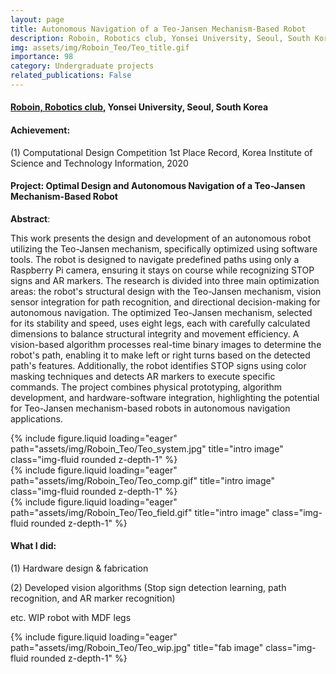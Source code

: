 ```yaml
---
layout: page
title: Autonomous Navigation of a Teo-Jansen Mechanism-Based Robot
description: Roboin, Robotics club, Yonsei University, Seoul, South Korea
img: assets/img/Roboin_Teo/Teo_title.gif
importance: 98
category: Undergraduate projects
related_publications: False
---
```


#### **<a href='https://www.youtube.com/@RoboinYonseiUniversity'>Roboin, Robotics club</a>**, Yonsei University, Seoul, South Korea

#### **Achievement**:

(1) Computational Design Competition 1st Place Record, Korea Institute of Science and Technology Information, 2020

#### **Project**: **Optimal Design and Autonomous Navigation of a Teo-Jansen Mechanism-Based Robot**


**Abstract**:

This work presents the design and development of an autonomous robot utilizing the Teo-Jansen mechanism, specifically optimized using software tools. The robot is designed to navigate predefined paths using only a Raspberry Pi camera, ensuring it stays on course while recognizing STOP signs and AR markers. The research is divided into three main optimization areas: the robot's structural design with the Teo-Jansen mechanism, vision sensor integration for path recognition, and directional decision-making for autonomous navigation. The optimized Teo-Jansen mechanism, selected for its stability and speed, uses eight legs, each with carefully calculated dimensions to balance structural integrity and movement efficiency. A vision-based algorithm processes real-time binary images to determine the robot's path, enabling it to make left or right turns based on the detected path's features. Additionally, the robot identifies STOP signs using color masking techniques and detects AR markers to execute specific commands. The project combines physical prototyping, algorithm development, and hardware-software integration, highlighting the potential for Teo-Jansen mechanism-based robots in autonomous navigation applications.

<div class="row">
    <div class="col-sm mt-3 mt-md-0">
        {% include figure.liquid loading="eager" path="assets/img/Roboin_Teo/Teo_system.jpg" title="intro image" class="img-fluid rounded z-depth-1" %}
    </div>
</div>
<div class="row">
    <div class="col-sm mt-3 mt-md-0">
        {% include figure.liquid loading="eager" path="assets/img/Roboin_Teo/Teo_comp.gif" title="intro image" class="img-fluid rounded z-depth-1" %}
    </div>
</div>
<div class="row">
    <div class="col-sm mt-3 mt-md-0">
        {% include figure.liquid loading="eager" path="assets/img/Roboin_Teo/Teo_field.gif" title="intro image" class="img-fluid rounded z-depth-1" %}
    </div>
</div>


#### **What I did**:

(1) Hardware design & fabrication

(2) Developed vision algorithms (Stop sign detection learning, path recognition, and AR marker recognition)


etc. WIP robot with MDF legs
<div class="row">
    <div class="col-sm mt-3 mt-md-0">
        {% include figure.liquid loading="eager" path="assets/img/Roboin_Teo/Teo_wip.jpg" title="fab image" class="img-fluid rounded z-depth-1" %}
    </div>
</div>
